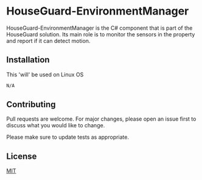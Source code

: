 # HouseGuard-EnvironmentManager

HouseGuard-EnvironmentManager is the C# component that is part of the HouseGuard solution.
Its main role is to monitor the sensors in the property and report if it can detect motion.

## Installation

This 'will' be used on Linux OS

```bash
N/A
```


## Contributing
Pull requests are welcome. For major changes, please open an issue first to discuss what you would like to change.

Please make sure to update tests as appropriate.

## License
[MIT](https://github.com/Rubber-Duck-999/HouseGuard-EnvironmentManager/blob/master/LICENSE.txt)
